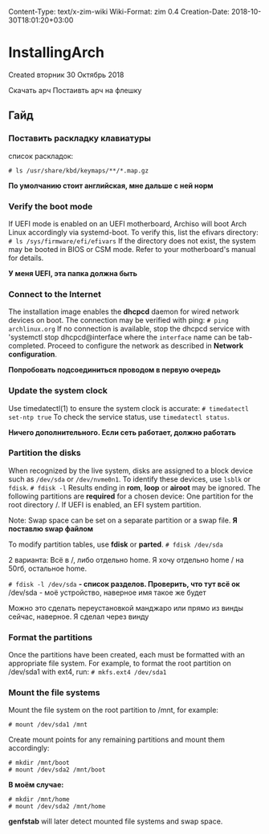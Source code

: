 Content-Type: text/x-zim-wiki
Wiki-Format: zim 0.4
Creation-Date: 2018-10-30T18:01:20+03:00

# InstallingArch
Created вторник 30 Октябрь 2018

Скачать арч
Постаивть арч на флешку

## Гайд 

### Поставить раскладку клавиатуры 

список раскладок:

`# ls /usr/share/kbd/keymaps/**/*.map.gz`

**По умолчанию стоит английская, мне дальше с ней норм**

### Verify the boot mode 
If UEFI mode is enabled on an UEFI motherboard, Archiso will boot Arch Linux accordingly via systemd-boot. To verify this, list the efivars directory:
`# ls /sys/firmware/efi/efivars`
If the directory does not exist, the system may be booted in BIOS or CSM mode. Refer to your motherboard's manual for details. 

**У меня UEFI, эта папка должна быть**

### Connect to the Internet 
The installation image enables the **dhcpcd** daemon for wired network devices on boot. The connection may be verified with ping:
`# ping archlinux.org`
If no connection is available, stop the dhcpcd service with 'systemctl stop dhcpcd@interface where the `interface` name can be tab-completed. Proceed to configure the network as described in **Network configuration**.

**Попробовать подсоединиться проводом в первую очередь**

### Update the system clock 
Use timedatectl(1) to ensure the system clock is accurate:
`# timedatectl set-ntp true`
To check the service status, use `timedatectl status`. 

**Ничего дополнительного. Если сеть работает, должно работать**

### Partition the disks 
When recognized by the live system, disks are assigned to a block device such as `/dev/sda` or `/dev/nvme0n1`. To identify these devices, use `lsblk` or `fdisk`.
`# fdisk -l`
Results ending in **rom**, **loop** or **airoot** may be ignored.
The following partitions are **required** for a chosen device:
	One partition for the root directory /.
	If UEFI is enabled, an EFI system partition.

Note: Swap space can be set on a separate partition or a swap file.
**Я поставлю swap файлом**

To modify partition tables, use **fdisk** or **parted**.
`# fdisk /dev/sda`

2 варианта:
Всё в /, либо отдельно home.
Я хочу отдельно home
/ на 50гб, остальное home.

`# fdisk -l /dev/sda`
**- список разделов. Проверить, что тут всё ок**
/dev/sda - моё устройство, наверное имя такое же будет

Можно это сделать переустановкой манджаро или прямо из винды сейчас, наверное. Я сделал через винду

### Format the partitions 

Once the partitions have been created, each must be formatted with an appropriate file system. For example, to format the root partition on /dev/sda1 with ext4, run:
`# mkfs.ext4 /dev/sda1`

### Mount the file systems 

Mount the file system on the root partition to /mnt, for example:

`# mount /dev/sda1 /mnt`

Create mount points for any remaining partitions and mount them accordingly:

```
# mkdir /mnt/boot
# mount /dev/sda2 /mnt/boot
```


**В моём случае:**

```
# mkdir /mnt/home
# mount /dev/sda2 /mnt/home
```


**genfstab** will later detect mounted file systems and swap space. 

